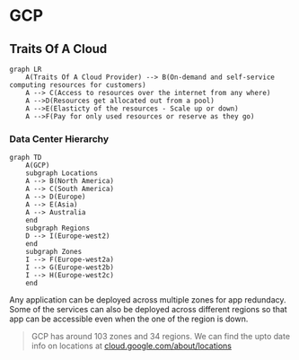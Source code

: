 # GCP
## Traits Of A Cloud

```mermaid
graph LR
    A(Traits Of A Cloud Provider) --> B(On-demand and self-service computing resources for customers)
    A --> C(Access to resources over the internet from any where)
    A -->D(Resources get allocated out from a pool)
    A -->E(Elasticty of the resources - Scale up or down)
    A -->F(Pay for only used resources or reserve as they go)
```

### Data Center Hierarchy
```mermaid
graph TD
    A(GCP)
    subgraph Locations
    A --> B(North America)
    A --> C(South America)
    A --> D(Europe)
    A --> E(Asia)
    A --> Australia
    end
    subgraph Regions
    D --> I(Europe-west2)
    end
    subgraph Zones
    I --> F(Europe-west2a)
    I --> G(Europe-west2b)
    I --> H(Europe-west2c)
    end
```
Any application can be deployed across multiple zones for app redundacy. Some of the services can also be deployed across different regions so that app can be 
accessible even when the one of the region is down.
<blockquote>
    GCP has around 103 zones and 34 regions. We can find the upto date info on locations at <a href="cloud.google.com/about/locations">cloud.google.com/about/locations</a> 
</blockquote>


